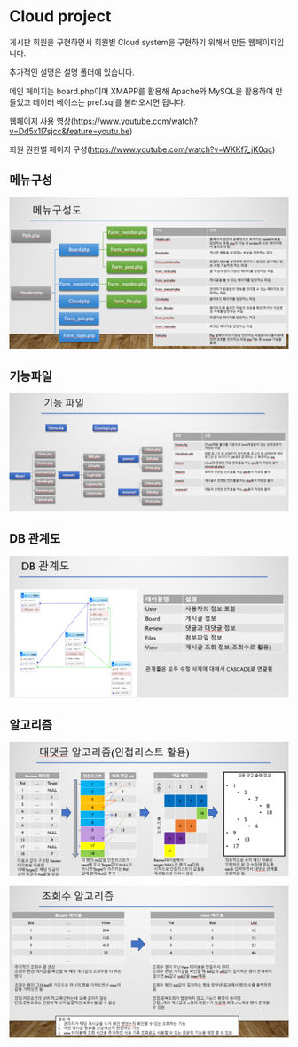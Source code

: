 # Cloud project

게시판 회원을 구현하면서 회원별 Cloud system을 구현하기 위해서 만든 웹페이지입니다.

추가적인 설명은 설명 폴더에 있습니다.

메인 페이지는 board.php이며 XMAPP를 활용해 Apache와 MySQL을 활용하여 만들었고 데이터 베이스는 pref.sql를 불러오시면 됩니다.

웹페이지 사용 영상(https://www.youtube.com/watch?v=Dd5x1l7sjcc&feature=youtu.be)

회원 권한별 페이지 구성(https://www.youtube.com/watch?v=WKKf7_jK0qc)

## 메뉴구성

![1](./%EC%84%A4%EB%AA%85%ED%8F%B4%EB%8D%94/1.PNG)

## 기능파일

![2](./%EC%84%A4%EB%AA%85%ED%8F%B4%EB%8D%94/2.PNG)

## DB 관계도

![3](./%EC%84%A4%EB%AA%85%ED%8F%B4%EB%8D%94/3.PNG)

## 알고리즘

![4](./%EC%84%A4%EB%AA%85%ED%8F%B4%EB%8D%94/4.PNG)

![5](./%EC%84%A4%EB%AA%85%ED%8F%B4%EB%8D%94/5.PNG)